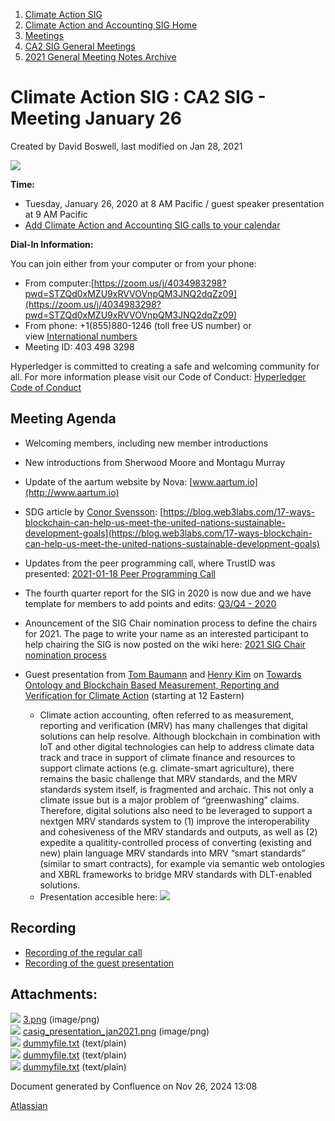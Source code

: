 1. [Climate Action SIG](index.html)
2. [Climate Action and Accounting SIG Home](Climate-Action-and-Accounting-SIG-Home_19005445.html)
3. [Meetings](Meetings_19005583.html)
4. [CA2 SIG General Meetings](CA2-SIG-General-Meetings_19006785.html)
5. [2021 General Meeting Notes Archive](2021-General-Meeting-Notes-Archive_19006648.html)

# Climate Action SIG : CA2 SIG - Meeting January 26

Created by David Boswell, last modified on Jan 28, 2021

![](attachments/19006647/19006652.png?height=250)

**Time:**

- Tuesday, January 26, 2020 at 8 AM Pacific / guest speaker presentation at 9 AM Pacific
- [Add Climate Action and Accounting SIG calls to your calendar](https://lists.hyperledger.org/g/climate-sig/ics/invite.ics?repeatid=24572)

**Dial-In Information:**

You can join either from your computer or from your phone:

- From computer:[https://zoom.us/j/4034983298?pwd=STZQd0xMZU9xRVVOVnpQM3JNQ2dqZz09](https://zoom.us/j/4034983298?pwd=STZQd0xMZU9xRVVOVnpQM3JNQ2dqZz09)
- From phone: +1(855)880-1246 (toll free US number) or view [International numbers](https://zoom.us/u/bAaJoyznp)
- Meeting ID: 403 498 3298

Hyperledger is committed to creating a safe and welcoming community for all. For more information please visit our Code of Conduct: [Hyperledger Code of Conduct](https://lf-hyperledger.atlassian.net/wiki/display/HYP/Hyperledger+Code+of+Conduct)

## **Meeting Agenda**

- Welcoming members, including new member introductions
- New introductions from Sherwood Moore and Montagu Murray
- Update of the aartum website by Nova: [www.aartum.io](http://www.aartum.io)
- SDG article by [Conor Svensson](https://lf-hyperledger.atlassian.net/wiki/people/557058:d2adae8a-8cf9-4b78-9790-cd7352deb58a?ref=confluence): [https://blog.web3labs.com/17-ways-blockchain-can-help-us-meet-the-united-nations-sustainable-development-goals](https://blog.web3labs.com/17-ways-blockchain-can-help-us-meet-the-united-nations-sustainable-development-goals)
- Updates from the peer programming call, where TrustID was presented: [2021-01-18 Peer Programming Call](2021-01-18-Peer-Programming-Call_19006691.html)
- The fourth quarter report for the SIG in 2020 is now due and we have template for members to add points and edits: [Q3/Q4 - 2020](19006714.html)
- Anouncement of the SIG Chair nomination process to define the chairs for 2021. The page to write your name as an interested participant to help chairing the SIG is now posted on the wiki here: [2021 SIG Chair nomination process](2021-SIG-Chair-nomination-process_19006723.html)
- Guest presentation from [Tom Baumann](https://www.linkedin.com/in/tombaumann/) and [Henry Kim](https://www.linkedin.com/in/henry-m-kim-581700/) on [Towards Ontology and Blockchain Based Measurement, Reporting and Verification for Climate Action](https://papers.ssrn.com/sol3/papers.cfm?abstract_id=3717389) (starting at 12 Eastern)
  
  - Climate action accounting, often referred to as measurement, reporting and verification (MRV) has many challenges that digital solutions can help resolve. Although blockchain in combination with IoT and other digital technologies can help to address climate data track and trace in support of climate finance and resources to support climate actions (e.g. climate-smart agriculture), there remains the basic challenge that MRV standards, and the MRV standards system itself, is fragmented and archaic. This not only a climate issue but is a major problem of “greenwashing” claims. Therefore, digital solutions also need to be leveraged to support a nextgen MRV standards system to (1) improve the interoperability and cohesiveness of the MRV standards and outputs, as well as (2) expedite a qualitity-controlled process of converting (existing and new) plain language MRV standards into MRV “smart standards” (similar to smart contracts), for example via semantic web ontologies and XBRL frameworks to bridge MRV standards with DLT-enabled solutions.
  - Presentation accesible here: [![](plugins/servlet/confluence/placeholder/unknown-macro)](https://drive.google.com/file/d/1rP7mKbgjwmfdGm3Bzcsaa_8ad72Pof5M/view?usp=sharing)

## **Recording**

- [Recording of the regular call](#)
- [Recording of the guest presentation](https://www.youtube.com/watch?v=N5FdF0SUfec)

## Attachments:

![](images/icons/bullet_blue.gif) [3.png](attachments/19006647/19006650.png) (image/png)  
![](images/icons/bullet_blue.gif) [casig\_presentation\_jan2021.png](attachments/19006647/19006652.png) (image/png)  
![](images/icons/bullet_blue.gif) [dummyfile.txt](attachments/19006647/19006649.txt) (text/plain)  
![](images/icons/bullet_blue.gif) [dummyfile.txt](attachments/19006647/19006651.txt) (text/plain)  
![](images/icons/bullet_blue.gif) [dummyfile.txt](attachments/19006647/19006730.txt) (text/plain)

Document generated by Confluence on Nov 26, 2024 13:08

[Atlassian](http://www.atlassian.com/)
